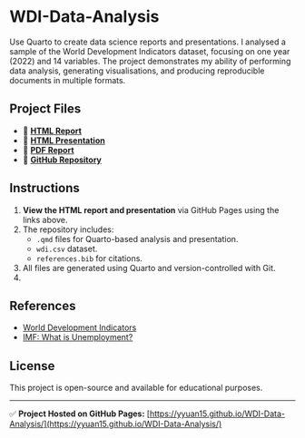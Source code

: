 # WDI-Data-Analysis
Use Quarto to create data science reports and presentations. I analysed a sample of the World Development Indicators dataset, focusing on one year (2022) and 14 variables. The project demonstrates my ability of performing data analysis, generating visualisations, and producing reproducible documents in multiple formats.


## **Project Files**
- 📄 **[HTML Report](https://yyuan15.github.io/WDI-Data-Analysis/BerniceYuan_QTM350_Assignment5.html)**
- 🎥 **[HTML Presentation](https://yyuan15.github.io/WDI-Data-Analysis/BY_QTM350_Assignment5_slides.html)**
- 📄 **[PDF Report](https://github.com/yyuan15/WDI-Data-Analysis/blob/main/BerniceYuan_QTM350_Assignment5.pdf)**
- 📂 **[GitHub Repository](https://github.com/yyuan15/WDI-Data-Analysis/)**


## **Instructions**
1. **View the HTML report and presentation** via GitHub Pages using the links above.
2. The repository includes:
   - `.qmd` files for Quarto-based analysis and presentation.
   - `wdi.csv` dataset.
   - `references.bib` for citations.
3. All files are generated using Quarto and version-controlled with Git.
4. 
## **References**
- [World Development Indicators](https://databank.worldbank.org/source/world-development-indicators)
- [IMF: What is Unemployment?](https://www.imf.org/external/pubs/ft/fandd/basics/unemploy.htm)

## **License**
This project is open-source and available for educational purposes.

---
✅ **Project Hosted on GitHub Pages:** [https://yyuan15.github.io/WDI-Data-Analysis/](https://yyuan15.github.io/WDI-Data-Analysis/)
